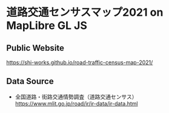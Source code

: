 # 道路交通センサスマップ2021 on MapLibre GL JS
## Public Website
https://shi-works.github.io/road-traffic-census-map-2021/

## Data Source
- 全国道路・街路交通情勢調査（道路交通センサス）  
https://www.mlit.go.jp/road/ir/ir-data/ir-data.html
